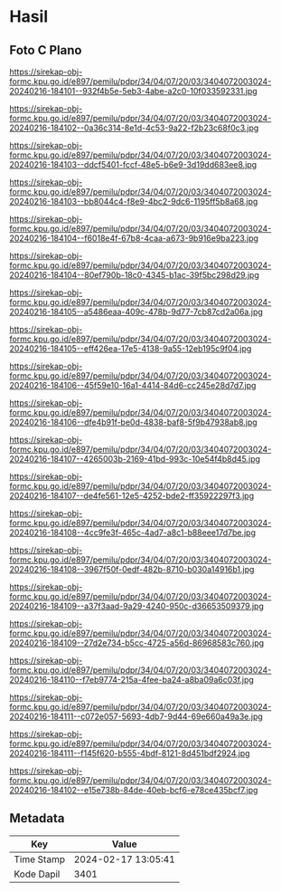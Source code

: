 # Hasil

## Foto C Plano

https://sirekap-obj-formc.kpu.go.id/e897/pemilu/pdpr/34/04/07/20/03/3404072003024-20240216-184101--932f4b5e-5eb3-4abe-a2c0-10f033592331.jpg

https://sirekap-obj-formc.kpu.go.id/e897/pemilu/pdpr/34/04/07/20/03/3404072003024-20240216-184102--0a36c314-8e1d-4c53-9a22-f2b23c68f0c3.jpg

https://sirekap-obj-formc.kpu.go.id/e897/pemilu/pdpr/34/04/07/20/03/3404072003024-20240216-184103--ddcf5401-fccf-48e5-b6e9-3d19dd683ee8.jpg

https://sirekap-obj-formc.kpu.go.id/e897/pemilu/pdpr/34/04/07/20/03/3404072003024-20240216-184103--bb8044c4-f8e9-4bc2-9dc6-1195ff5b8a68.jpg

https://sirekap-obj-formc.kpu.go.id/e897/pemilu/pdpr/34/04/07/20/03/3404072003024-20240216-184104--f6018e4f-67b8-4caa-a673-9b916e9ba223.jpg

https://sirekap-obj-formc.kpu.go.id/e897/pemilu/pdpr/34/04/07/20/03/3404072003024-20240216-184104--80ef790b-18c0-4345-b1ac-39f5bc298d29.jpg

https://sirekap-obj-formc.kpu.go.id/e897/pemilu/pdpr/34/04/07/20/03/3404072003024-20240216-184105--a5486eaa-409c-478b-9d77-7cb87cd2a06a.jpg

https://sirekap-obj-formc.kpu.go.id/e897/pemilu/pdpr/34/04/07/20/03/3404072003024-20240216-184105--eff426ea-17e5-4138-9a55-12eb195c9f04.jpg

https://sirekap-obj-formc.kpu.go.id/e897/pemilu/pdpr/34/04/07/20/03/3404072003024-20240216-184106--45f59e10-16a1-4414-84d6-cc245e28d7d7.jpg

https://sirekap-obj-formc.kpu.go.id/e897/pemilu/pdpr/34/04/07/20/03/3404072003024-20240216-184106--dfe4b91f-be0d-4838-baf8-5f9b47938ab8.jpg

https://sirekap-obj-formc.kpu.go.id/e897/pemilu/pdpr/34/04/07/20/03/3404072003024-20240216-184107--4265003b-2169-41bd-993c-10e54f4b8d45.jpg

https://sirekap-obj-formc.kpu.go.id/e897/pemilu/pdpr/34/04/07/20/03/3404072003024-20240216-184107--de4fe561-12e5-4252-bde2-ff35922297f3.jpg

https://sirekap-obj-formc.kpu.go.id/e897/pemilu/pdpr/34/04/07/20/03/3404072003024-20240216-184108--4cc9fe3f-465c-4ad7-a8c1-b88eee17d7be.jpg

https://sirekap-obj-formc.kpu.go.id/e897/pemilu/pdpr/34/04/07/20/03/3404072003024-20240216-184108--3967f50f-0edf-482b-8710-b030a14916b1.jpg

https://sirekap-obj-formc.kpu.go.id/e897/pemilu/pdpr/34/04/07/20/03/3404072003024-20240216-184109--a37f3aad-9a29-4240-950c-d36653509379.jpg

https://sirekap-obj-formc.kpu.go.id/e897/pemilu/pdpr/34/04/07/20/03/3404072003024-20240216-184109--27d2e734-b5cc-4725-a56d-86968583c760.jpg

https://sirekap-obj-formc.kpu.go.id/e897/pemilu/pdpr/34/04/07/20/03/3404072003024-20240216-184110--f7eb9774-215a-4fee-ba24-a8ba09a6c03f.jpg

https://sirekap-obj-formc.kpu.go.id/e897/pemilu/pdpr/34/04/07/20/03/3404072003024-20240216-184111--c072e057-5693-4db7-9d44-69e660a49a3e.jpg

https://sirekap-obj-formc.kpu.go.id/e897/pemilu/pdpr/34/04/07/20/03/3404072003024-20240216-184111--f145f620-b555-4bdf-8121-8d451bdf2924.jpg

https://sirekap-obj-formc.kpu.go.id/e897/pemilu/pdpr/34/04/07/20/03/3404072003024-20240216-184102--e15e738b-84de-40eb-bcf6-e78ce435bcf7.jpg


## Metadata

| Key        | Value               |
| ---------- | ------------------- |
| Time Stamp | 2024-02-17 13:05:41 |
| Kode Dapil | 3401                |



